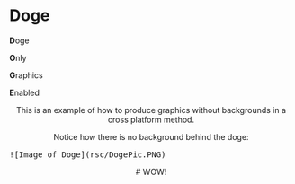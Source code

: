 # Doge
**D**oge

**O**nly 

**G**raphics 

**E**nabled


<p align="center">
This is an example of how to produce graphics without backgrounds in a cross platform method.
</p>

<p align="center">
Notice how there is no background behind the doge:
</p>

<kbd>
![Image of Doge](rsc/DogePic.PNG)
</kbd>

<p align="center">
# WOW!
</p>
